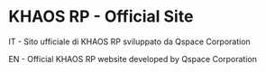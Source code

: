 # KHAOS RP - Official Site

IT - Sito ufficiale di KHAOS RP sviluppato da Qspace Corporation

EN - Official KHAOS RP website developed by Qspace Corporation